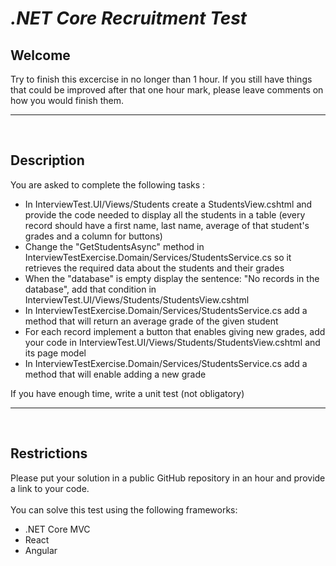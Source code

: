 # _.NET Core Recruitment Test_

## **Welcome**

Try to finish this excercise in no longer than 1 hour. If you still have things that could be improved after that one hour mark, please leave comments on how you would finish them.

---

<br />

## **Description**



You are asked to complete the following tasks :

- In InterviewTest.UI/Views/Students create a StudentsView.cshtml and provide the code needed to display all the students in a table (every record should have a first name, last name, average of that student's grades and a column for buttons)
- Change the "GetStudentsAsync" method in InterviewTestExercise.Domain/Services/StudentsService.cs so it retrieves the required data about the students and their grades
- When the "database" is empty display the sentence: "No records in the database", add that condition in InterviewTest.UI/Views/Students/StudentsView.cshtml
- In InterviewTestExercise.Domain/Services/StudentsService.cs add a method that will return an average grade of the given student
- For each record implement a button that enables giving new grades, add your code in InterviewTest.UI/Views/Students/StudentsView.cshtml and its page model
- In InterviewTestExercise.Domain/Services/StudentsService.cs add a method that will enable adding a new grade


If you have enough time, write a unit test (not obligatory)

---

<br />

## **Restrictions**

Please put your solution in a public GitHub repository in an hour and provide a link to your code.
\
\
You can solve this test using the following frameworks:

- .NET Core MVC
- React
- Angular

